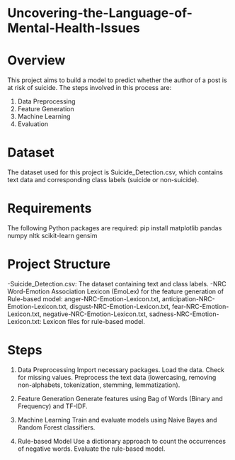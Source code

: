 # Uncovering-the-Language-of-Mental-Health-Issues

# Overview
This project aims to build a model to predict whether the author of a post is at risk of suicide. The steps involved in this process are:

1. Data Preprocessing
2. Feature Generation
3. Machine Learning
4. Evaluation


# Dataset
The dataset used for this project is Suicide_Detection.csv, which contains text data and corresponding class labels (suicide or non-suicide).

# Requirements
The following Python packages are required:
pip install matplotlib pandas numpy nltk scikit-learn gensim


# Project Structure
-Suicide_Detection.csv: The dataset containing text and class labels.
-NRC Word-Emotion Association Lexicon (EmoLex) for the feature generation of Rule-based model: anger-NRC-Emotion-Lexicon.txt, anticipation-NRC-Emotion-Lexicon.txt, disgust-NRC-Emotion-Lexicon.txt, fear-NRC-Emotion-Lexicon.txt, negative-NRC-Emotion-Lexicon.txt, sadness-NRC-Emotion-Lexicon.txt: Lexicon files for rule-based model.

# Steps

1. Data Preprocessing
Import necessary packages.
Load the data.
Check for missing values.
Preprocess the text data (lowercasing, removing non-alphabets, tokenization, stemming, lemmatization).

2. Feature Generation
Generate features using Bag of Words (Binary and Frequency) and TF-IDF.

3. Machine Learning
Train and evaluate models using Naive Bayes and Random Forest classifiers.

4. Rule-based Model
Use a dictionary approach to count the occurrences of negative words.
Evaluate the rule-based model.
